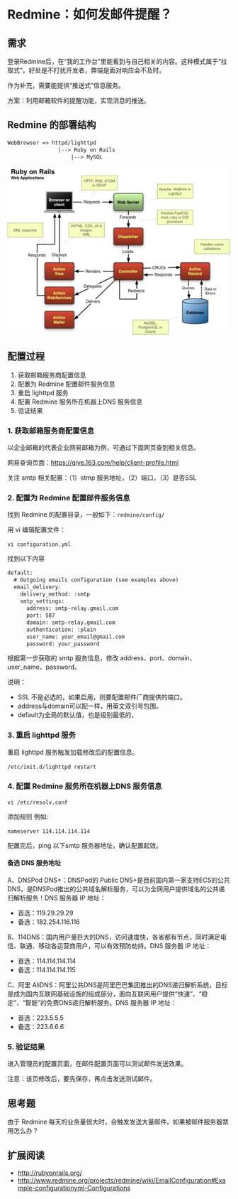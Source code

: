 # Redmine：如何发邮件提醒？

## 需求

登录Redmine后，在“我的工作台”里能看到与自己相关的内容。这种模式属于“拉取式”。好处是不打扰开发者，弊端是面对响应会不及时。

作为补充，需要能提供“推送式”信息服务。

方案：利用邮箱软件的提醒功能，实现消息的推送。

## Redmine 的部署结构

    WebBrowser => httpd/lighttpd 
                    |--> Ruby on Rails 
                        |--> MySQL

![abc](img/RubyOnRail.jpg)

## 配置过程

1. 获取邮箱服务商配置信息
2. 配置为 Redmine 配置邮件服务信息
3. 重启 lighttpd 服务
4. 配置 Redmine 服务所在机器上DNS 服务信息
5. 验证结果

### 1. 获取邮箱服务商配置信息

以企业邮箱的代表企业网易邮箱为例，可通过下面网页查到相关信息。

网易查询页面：https://qiye.163.com/help/client-profile.html

关注 smtp 相关配置：（1）stmp 服务地址，（2）端口，（3）是否SSL

### 2. 配置为 Redmine 配置邮件服务信息

找到 Redmine 的配置目录，一般如下：`redmine/config/`

用 vi 编辑配置文件：

`vi configuration.yml`

找到以下内容
```
default:
  # Outgoing emails configuration (see examples above)
  email_delivery:
    delivery_method: :smtp
    smtp_settings:
      address: smtp-relay.gmail.com
      port: 587
      domain: smtp-relay.gmail.com
      authentication: :plain
      user_name: your_email@gmail.com
      password: your_password
```
根据第一步获取的 smtp 服务信息，修改 address、port、domain、user_name、password。

说明：
* SSL 不是必选的，如果启用，则要配置邮件厂商提供的端口。
* address与domain可以配一样，用英文双引号包围。
* default为全局的默认值，也是级别最低的，

### 3. 重启 lighttpd 服务

重启 lighttpd 服务触发加载修改后的配置信息。

`/etc/init.d/lighttpd restart`

### 4. 配置 Redmine 服务所在机器上DNS 服务信息

`vi /etc/resolv.conf`

添加规则 例如:

`nameserver 114.114.114.114`

配置完后，ping 以下smtp 服务器地址，确认配置起效。

#### 备选 DNS 服务地址
A、DNSPod DNS+：DNSPod的 Public DNS+是目前国内第一家支持ECS的公共DNS，是DNSPod推出的公共域名解析服务，可以为全网用户提供域名的公共递归解析服务！DNS 服务器 IP 地址：

* 首选：119.29.29.29
* 备选：182.254.116.116

B、114DNS：国内用户量巨大的DNS，访问速度快，各省都有节点，同时满足电信、联通、移动各运营商用户，可以有效预防劫持。DNS 服务器 IP 地址：

* 首选：114.114.114.114
* 备选：114.114.114.115

C、阿里 AliDNS：阿里公共DNS是阿里巴巴集团推出的DNS递归解析系统，目标是成为国内互联网基础设施的组成部分，面向互联网用户提供“快速”、“稳定”、“智能”的免费DNS递归解析服务。DNS 服务器 IP 地址：

* 首选：223.5.5.5
* 备选：223.6.6.6

### 5. 验证结果

进入管理员的配置页面，在邮件配置页面可以测试邮件发送效果。

注意：该页修改后，要先保存，再点击发送测试邮件。

## 思考题

由于 Redmine 每天的业务量很大时，会触发发送大量邮件。如果被邮件服务器禁用怎么办？

## 扩展阅读

* http://rubyonrails.org/
* http://www.redmine.org/projects/redmine/wiki/EmailConfiguration#Example-configurationyml-Configurations
